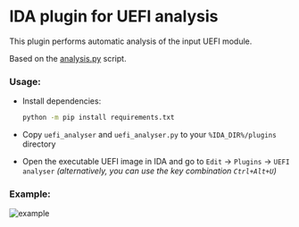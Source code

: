 # IDA plugin for UEFI analysis

This plugin performs automatic analysis of the input UEFI module.

Based on the [analysis.py](https://github.com/yeggor/UEFI_RETool/blob/master/ida_uefi_re/analyser.py) script.

### Usage:
 
 * Install dependencies:
    
    ```bash
    python -m pip install requirements.txt
    ```
 
 * Copy `uefi_analyser` and `uefi_analyser.py` to your `%IDA_DIR%/plugins` directory
 
 * Open the executable UEFI image in IDA and go to `Edit` -> `Plugins` -> `UEFI analyser`
 *(alternatively, you can use the key combination `Ctrl+Alt+U`)*

### Example:
    
![example](https://github.com/yeggor/UEFI_RETool/blob/master/ida_plugin/rsrc/usage.gif)